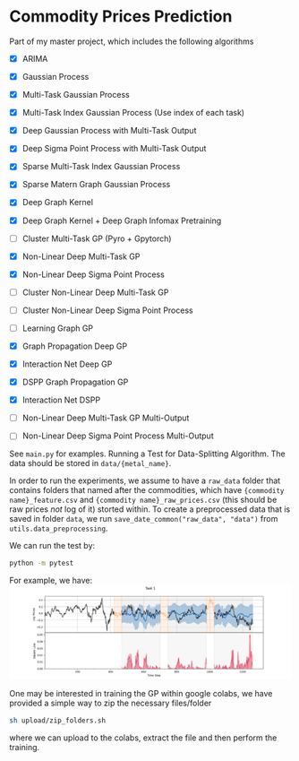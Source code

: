 # Commodity Prices Prediction
Part of my master project, which includes the following algorithms 

- [x] ARIMA
- [x] Gaussian Process
- [x] Multi-Task Gaussian Process
- [x] Multi-Task Index Gaussian Process (Use index of each task)
- [x] Deep Gaussian Process with Multi-Task Output
- [x] Deep Sigma Point Process with Multi-Task Output
- [x] Sparse Multi-Task Index Gaussian Process
- [x] Sparse Matern Graph Gaussian Process
- [x] Deep Graph Kernel 
- [x] Deep Graph Kernel + Deep Graph Infomax Pretraining
- [ ] Cluster Multi-Task GP (Pyro + Gpytorch)
- [x] Non-Linear Deep Multi-Task GP
- [x] Non-Linear Deep Sigma Point Process
- [ ] Cluster Non-Linear Deep Multi-Task GP
- [ ] Cluster Non-Linear Deep Sigma Point Process
- [ ] Learning Graph GP
- [x] Graph Propagation Deep GP
- [x] Interaction Net Deep GP
- [x] DSPP Graph Propagation GP
- [x] Interaction Net DSPP
- [ ] Non-Linear Deep Multi-Task GP Multi-Output
- [ ] Non-Linear Deep Sigma Point Process Multi-Output


See `main.py` for examples. Running a Test for Data-Splitting Algorithm. The data should be stored in `data/{metal_name}`.


In order to run the experiments, we assume to have a `raw_data` folder that contains folders that named after the commodities, which have `{commodity name}_feature.csv` and `{commodity name}_raw_prices.csv` (this should be raw prices *not* log of it) storted within. To create a preprocessed data that is saved in folder `data`, we run `save_date_common("raw_data", "data")` from `utils.data_preprocessing`.

We can run the test by:
```sh
python -m pytest
```

For example, we have:
![alt text](img/walk_forward.png)

One may be interested in training the GP within google colabs, we have provided a simple way to zip the necessary files/folder

```sh
sh upload/zip_folders.sh
```
where we can upload to the colabs, extract the file and then perform the training.